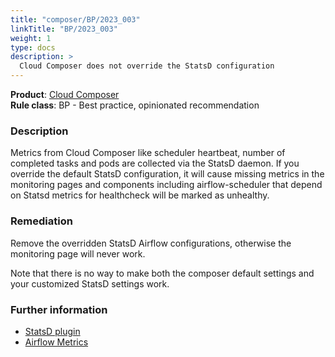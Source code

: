 ```yaml
---
title: "composer/BP/2023_003"
linkTitle: "BP/2023_003"
weight: 1
type: docs
description: >
  Cloud Composer does not override the StatsD configuration
---
```


**Product**: [Cloud Composer](https://cloud.google.com/composer)\
**Rule class**: BP - Best practice, opinionated recommendation

### Description

Metrics from Cloud Composer like scheduler heartbeat, number of completed tasks
and pods are collected via the StatsD daemon. If you override the default StatsD
configuration, it will cause missing metrics in the monitoring pages and
components including airflow-scheduler that depend on Statsd metrics for
healthcheck will be marked as unhealthy.

### Remediation

Remove the overridden StatsD Airflow configurations, otherwise the monitoring page
will never work.

Note that there is no way to make both the composer default settings and your
customized StatsD settings work.

### Further information

- [StatsD plugin](https://cloud.google.com/monitoring/agent/plugins/statsd)
- [Airflow Metrics](https://airflow.apache.org/docs/apache-airflow/stable/administration-and-deployment/logging-monitoring/metrics.html)
